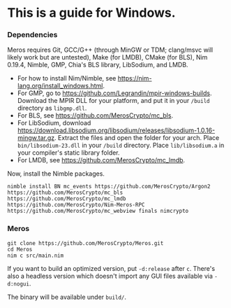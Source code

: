 # This is a guide for Windows.

### Dependencies

Meros requires Git, GCC/G++ (through MinGW or TDM; clang/msvc will likely work but are untested), Make (for LMDB), CMake (for BLS), Nim 0.19.4, Nimble, GMP, Chia's BLS library, LibSodium, and LMDB.

- For how to install Nim/Nimble, see https://nim-lang.org/install_windows.html.
- For GMP, go to https://github.com/Legrandin/mpir-windows-builds. Download the MPIR DLL for your platform, and put it in your `/build` directory as `libgmp.dll`.
- For BLS, see https://github.com/MerosCrypto/mc_bls.
- For LibSodium, download https://download.libsodium.org/libsodium/releases/libsodium-1.0.16-mingw.tar.gz. Extract the files and open the folder for your arch. Place `bin/libsodium-23.dll` in your `/build` directory. Place `lib/libsodium.a` in your compiler's static library folder.
- For LMDB, see https://github.com/MerosCrypto/mc_lmdb.

Now, install the Nimble packages.

```
nimble install BN mc_events https://github.com/MerosCrypto/Argon2 https://github.com/MerosCrypto/mc_bls https://github.com/MerosCrypto/mc_lmdb https://github.com/MerosCrypto/Nim-Meros-RPC https://github.com/MerosCrypto/mc_webview finals nimcrypto
```

### Meros

```
git clone https://github.com/MerosCrypto/Meros.git
cd Meros
nim c src/main.nim
```

If you want to build an optimized version, put `-d:release` after `c`. There's also a headless version which doesn't import any GUI files available via `-d:nogui`.

The binary will be available under `build/`.
